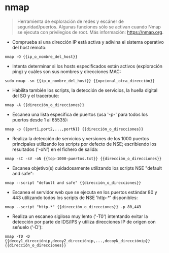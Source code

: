 # nmap

> Herramienta de exploración de redes y escáner de seguridad/puertos.
> Algunas funciones sólo se activan cuando Nmap se ejecuta con privilegios de root.
> Más información: <https://nmap.org>.

- Comprueba si una dirección IP está activa y adivina el sistema operativo del host remoto:

`nmap -O {{ip_o_nombre_del_host}}`

- Intenta determinar si los hosts especificados están activos (exploración ping) y cuáles son sus nombres y direcciones MAC:

`sudo nmap -sn {{ip_o_nombre_del_host}} {{opcional_otra_dirección}}`

- Habilita también los scripts, la detección de servicios, la huella digital del SO y el traceroute:

`nmap -A {{dirección_o_direcciones}}`

- Escanea una lista específica de puertos (usa '-p-' para todos los puertos desde 1 al 65535):

`nmap -p {{port1,port2,...,portN}} {{dirección_o_direcciones}}`

- Realiza la detección de servicios y versiones de los 1000 puertos principales utilizando los scripts por defecto de NSE; escribiendo los resultados ('-oN') en el fichero de salida:

`nmap -sC -sV -oN {{top-1000-puertos.txt}} {{dirección_o_direcciones}}`

- Escanea objetivo(s) cuidadosamente utilizando los scripts NSE "default and safe":

`nmap --script "default and safe" {{dirección_o_direcciones}}`

- Escanea el servidor web que se ejecuta en los puertos estándar 80 y 443 utilizando todos los scripts de NSE 'http-*' disponibles:

`nmap --script "http-*" {{dirección_o_direcciones}} -p 80,443`

- Realiza un escaneo sigiloso muy lento ('-T0') intentando evitar la detección por parte de IDS/IPS y utiliza direcciones IP de origen con señuelo ('-D'):

`nmap -T0 -D {{decoy1_direcciónip,decoy2_direcciónip,...,decoyN_direcciónip}} {{dirección_o_direcciones}}`
